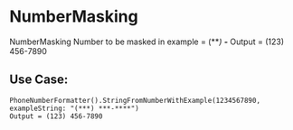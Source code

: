 # NumberMasking
NumberMasking
Number to be masked in example = (***) ***-****
Output = (123) 456-7890

## Use Case:

`PhoneNumberFormatter().StringFromNumberWithExample(1234567890, exampleString: "(***) ***-****")`<br>
`Output = (123) 456-7890`
